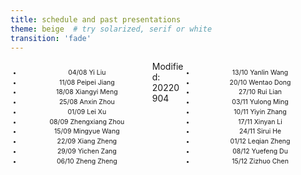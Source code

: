 ```yaml
---
title: schedule and past presentations
theme: beige  # try solarized, serif or white
transition: 'fade'
---
```


<div class="right">

- 13/10 Yanlin Wang
- 20/10 Wentao Dong
- 27/10 Rui Lian
- 03/11 Yulong Ming
- 10/11 Yiyin Zhang
- 17/11 Xinyan Li
- 24/11 Sirui He
- 01/12 Leqian Zheng
- 08/12 Yuefeng Du
- 15/12 Zizhuo Chen



</div>
<!-- .element: style="font-size:70%;" -->

<div class="left">

- 04/08 Yi Liu
- 11/08 Peipei Jiang
- 18/08 Xiangyi Meng
- 25/08 Anxin Zhou
- 01/09 Lei Xu
- 08/09 Zhengxiang Zhou
- 15/09 Mingyue Wang
- 22/09 Xiang Zheng
- 29/09 Yichen Zang
- 06/10 Zheng Zheng



</div>
<!-- .element: style="font-size:70%;" -->


Modified: 20220904

<style>
.left {
    margin: 0 0 0 0;
    text-align: center;
    float: left;
    z-index:-10;
    width:45%;
    font-size: 0.75em;
    line-height: 1.5;
}
.right {
    margin: 0 0 0 0;
    float: right;
    text-align: center;
    z-index:-10;
    width:45%;
    font-size: 0.75em;
    line-height: 1.5;
}
</style>
